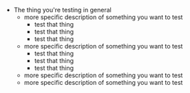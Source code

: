 - The thing you're testing in general
  - more specific description of something you want to test
    - test that thing
    - test that thing
    - test that thing
  - more specific description of something you want to test
    - test that thing   
    - test that thing
    - test that thing
  - more specific description of something you want to test
  - more specific description of something you want to test

